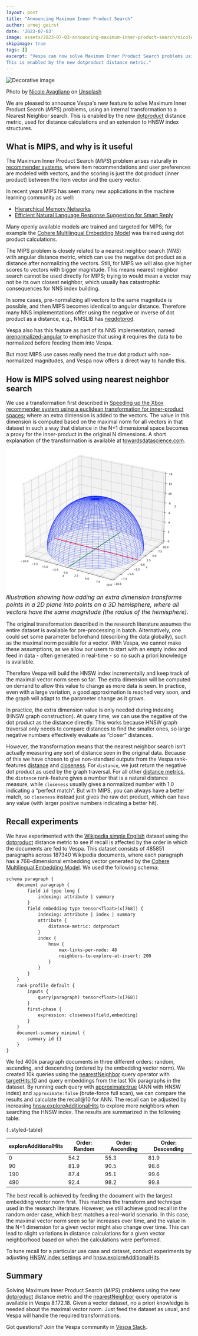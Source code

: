 ```yaml
---  
layout: post 
title: "Announcing Maximum Inner Product Search"
author: arnej geirst
date: '2023-07-03' 
image: assets/2023-07-03-announcing-maximum-inner-product-search/nicole-avagliano-TeLjs2pL5fA-unsplash.jpg
skipimage: true 
tags: [] 
excerpt: "Vespa can now solve Maximum Inner Product Search problems using an internal transformation to a Nearest Neighbor search.
This is enabled by the new dotproduct distance metric."
---
```


![Decorative
image](/assets/2023-07-03-announcing-maximum-inner-product-search/nicole-avagliano-TeLjs2pL5fA-unsplash.jpg)
<p class="image-credit">Photo by <a href="https://unsplash.com/@nicolescapturedmoments?utm_source=unsplash&utm_medium=referral&utm_content=creditCopyText">Nicole Avagliano</a> on <a href="https://unsplash.com/photos/TeLjs2pL5fA?utm_source=unsplash&utm_medium=referral&utm_content=creditCopyText">Unsplash</a>
</p>

We are pleased to announce Vespa's new feature to solve Maximum Inner Product Search (*MIPS*) problems,
using an internal transformation to a Nearest Neighbor search.
This is enabled by the new [dotproduct](https://docs.vespa.ai/en/reference/schema-reference.html#dotproduct)
distance metric, used for distance calculations and an extension to HNSW index structures. 


## What is MIPS, and why is it useful
The Maximum Inner Product Search (*MIPS*) problem arises naturally in
[recommender systems](https://en.wikipedia.org/wiki/Matrix_factorization_(recommender_systems)),
where item recommendations and user preferences are modeled with vectors,
and the scoring is just the dot product (inner product) between the item vector and the query vector.

In recent years MIPS has seen many new applications in the machine learning community as well:
- [Hierarchical Memory Networks](https://arxiv.org/abs/1605.07427v1)
- [Efficient Natural Language Response Suggestion for Smart Reply](https://arxiv.org/abs/1705.00652)

Many openly available models are trained and targeted for MIPS; for example the
[Cohere Multilingual Embedding Model](https://docs.cohere.com/docs/multilingual-language-models)
was trained using dot product calculations.

The MIPS problem is closely related to a nearest neighbor search (*NNS*) with angular distance metric,
which can use the negative dot product as a distance after normalizing the vectors.
Still, for MIPS we will also give higher scores to vectors with bigger magnitude.
This means nearest neighbor search cannot be used directly for MIPS;
trying to would mean a vector may not be its own closest neighbor,
which usually has catastrophic consequences for NNS index building.

In some cases, pre-normalizing all vectors to the same magnitude is possible, and then MIPS becomes identical to angular distance.
Therefore many NNS implementations offer using the negative or inverse of dot product as a distance,
e.g., NMSLIB has [negdotprod](https://github.com/nmslib/nmslib/blob/master/manual/spaces.md#inner-product-spaces).

Vespa also has this feature as part of its NNS implementation, named
[prenormalized-angular](https://docs.vespa.ai/en/reference/schema-reference.html#prenormalized-angular)
to emphasize that using it requires the data to be normalized before feeding them into Vespa.

But most MIPS use cases really need the true dot product with non-normalized magnitudes,
and Vespa now offers a direct way to handle this.


## How is MIPS solved using nearest neighbor search
We use a transformation first described in 
[Speeding up the Xbox recommender system using a euclidean transformation for inner-product spaces](https://www.microsoft.com/en-us/research/wp-content/uploads/2016/02/XboxInnerProduct.pdf);
where an extra dimension is added to the vectors.
The value in this dimension is computed based on the maximal norm for all vectors in that dataset
in such a way that distance in the N+1 dimensional space becomes a proxy for the inner-product in the original N dimensions.
A short explanation of the transformation is available at
[towardsdatascience.com](https://towardsdatascience.com/maximum-inner-product-search-using-nearest-neighbor-search-algorithms-c125d24777ef).

![Transformation into 3D hemisphere](/assets/2023-07-03-announcing-maximum-inner-product-search/hemisphere.png "image_tooltip")
<font size="3"><i>Illustration showing how adding an extra dimension transforms points in a 2D plane into points on a 3D hemisphere,
where all vectors have the same magnitude (the radius of the hemisphere).</i></font><br/>

The original transformation described in the research literature assumes the entire dataset is available for pre-processing in batch.
Alternatively, one could set some parameter beforehand (describing the data globally), such as the maximal norm possible for a vector.
With Vespa, we cannot make these assumptions, as we allow our users to start with an empty index and feed in data - often generated
in real-time - so no such a priori knowledge is available.

Therefore Vespa will build the HNSW index incrementally and keep track of the maximal vector norm seen so far.
The extra dimension will be computed on demand to allow this value to change as more data is seen.
In practice, even with a large variation, a good approximation is reached very soon,
and the graph will adapt to the parameter change as it grows.

In practice, the extra dimension value is only needed during indexing (HNSW graph construction).
At query time, we can use the negative of the dot product as the distance directly.
This works because HNSW graph traversal only needs to compare distances to find the smaller ones,
so large negative numbers effectively evaluate as “closer” distances.

However, the transformation means that the nearest neighbor search
isn’t actually measuring any sort of distance seen in the original data.
Because of this we have chosen to give non-standard outputs from the Vespa rank-features
[distance](https://docs.vespa.ai/en/reference/rank-features.html#distance(dimension,name)) and
[closeness](https://docs.vespa.ai/en/reference/rank-features.html#closeness(dimension,name)).
For `distance`, we just return the negative dot product as used by the graph traversal.
For all other [distance metrics](https://docs.vespa.ai/en/reference/schema-reference.html#distance-metric),
the `distance` rank-feature gives a number that is a natural distance measure,
while `closeness` usually gives a normalized number with 1.0 indicating a “perfect match”.
But with MIPS, you can always have a better match, so `closeness` instead just gives the raw dot product,
which can have any value (with larger positive numbers indicating a better hit).


## Recall experiments
We have experimented with the
[Wikipedia simple English](https://huggingface.co/datasets/Cohere/wikipedia-22-12-simple-embeddings) dataset using the
[dotproduct](https://docs.vespa.ai/en/reference/schema-reference.html#dotproduct)
distance metric to see if recall is affected by the order in which the documents are fed to Vespa.
This dataset consists of 485851 paragraphs across 187340 Wikipedia documents,
where each paragraph has a 768-dimensional embedding vector generated by the
[Cohere Multilingual Embedding Model](https://docs.cohere.com/docs/multilingual-language-models).
We used the following schema:

```
schema paragraph {
    document paragraph {
        field id type long {
            indexing: attribute | summary
        }
        field embedding type tensor<float>(x[768]) {
            indexing: attribute | index | summary
            attribute {
                distance-metric: dotproduct
            }
            index {
                hnsw {
                    max-links-per-node: 48
                    neighbors-to-explore-at-insert: 200
                }
            }
        }
    }
    rank-profile default {
        inputs {
            query(paragraph) tensor<float>(x[768])
        }
        first-phase {
            expression: closeness(field,embedding)
        }
    }
    document-summary minimal {
        summary id {}
    }
}
```

We fed 400k paragraph documents in three different orders: random, ascending, and descending (ordered by the embedding vector norm).
We created 10k queries using the
[nearestNeighbor](https://docs.vespa.ai/en/reference/query-language-reference.html#nearestneighbor) query operator with
[targetHits:10](https://docs.vespa.ai/en/reference/query-language-reference.html#targethits)
and query embeddings from the last 10k paragraphs in the dataset.
By running each query with [approximate:true](https://docs.vespa.ai/en/reference/query-language-reference.html#approximate) (ANN with HNSW index)
and `approximate:false` (brute-force full scan), we can compare the results and calculate the recall@10 for ANN.
The recall can be adjusted by increasing
[hnsw.exploreAdditionalHits](https://docs.vespa.ai/en/reference/query-language-reference.html#hnsw-exploreadditionalhits)
to explore more neighbors when searching the HNSW index. The results are summarized in the following table:

<style>
.styled-table {
    font-size: 0.9rem;
    border-collapse: separate;
    padding-top: 0px;
    padding-bottom: 25px;
}
.styled-table td,
.styled-table th {
  padding: 3px;
  padding-left: 30px;
}
</style>

{:.styled-table}

| exploreAdditionalHits | Order: Random | Order: Ascending | Order: Descending |
|-----------------------|---------------|------------------|-------------------|
| 0 | 54.2 | 55.3 | 81.9 |
| 90 | 81.9 | 90.5 | 98.6 |
| 190 | 87.4 | 95.1 | 99.6 |
| 490 | 92.4 | 98.2 | 99.8 |

The best recall is achieved by feeding the document with the largest embedding vector norm first.
This matches the transform and technique used in the research literature.
However, we still achieve good recall in the random order case, which best matches a real-world scenario.
In this case, the maximal vector norm seen so far increases over time,
and the value in the N+1 dimension for a given vector might also change over time.
This can lead to slight variations in distance calculations for a given vector neighborhood based on when the calculations were performed.   

To tune recall for a particular use case and dataset, conduct experiments by adjusting
[HNSW index settings](https://docs.vespa.ai/en/reference/schema-reference.html#index-hnsw) and
[hnsw.exploreAdditionalHits](https://docs.vespa.ai/en/reference/query-language-reference.html#hnsw-exploreadditionalhits).


## Summary
Solving Maximum Inner Product Search (*MIPS*) problems using the new
[dotproduct](https://docs.vespa.ai/en/reference/schema-reference.html#dotproduct)
distance metric and the
[nearestNeighbor](https://docs.vespa.ai/en/reference/query-language-reference.html#nearestneighbor)
query operator is available in Vespa 8.172.18.
Given a vector dataset, no a priori knowledge is needed about the maximal vector norm.
Just feed the dataset as usual, and Vespa will handle the required transformations.

Got questions? Join the Vespa community in [Vespa Slack](http://slack.vespa.ai/).


